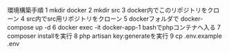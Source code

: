 環境構築手順
1 mkdir docker
2 mkdir src
3 docker内でこのリポジトリをクローン
4 src内でsrc用リポジトリをクローン
5 dockerフォルダで docker-compose up -d
6 docker exec -it docker-app-1 bashでphpコンテナへ入る
7 composer installを実行
8 php artisan key:generateを実行
9 cp .env.example .env
